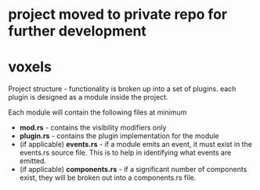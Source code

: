 # project moved to private repo for further development

# voxels

Project structure - functionality is broken up into a set of plugins.
each plugin is designed as a module inside the project.

Each module will contain the following files at minimum
- **mod.rs** - contains the visibility modifiers only
- **plugin.rs** - contains the plugin implementation for the module
- (if applicable) **events.rs** - if a module emits an event, it must exist in the events.rs source file. This is to help in identifying what events are emitted.
- (if applicable) **components.rs** - if a significant number of components exist, they will be broken out into a components.rs file.
